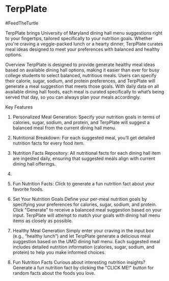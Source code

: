 # TerpPlate

#FeedTheTurtle

TerpPlate brings University of Maryland dining hall menu suggestions right to your fingertips, tailored specifically to your nutrition goals. Whether you're craving a veggie-packed lunch or a hearty dinner, TerpPlate curates meal ideas designed to meet your preferences with balanced and healthy options.

Overview
TerpPlate is designed to provide generate healthy meal ideas based on available dining hall options, making it easier than ever for busy college students to select balanced, nutritious meals. Users can specify their calorie, sugar, sodium, and protein preferences, and TerpPlate will generate a meal suggestion that meets those goals. With daily data on all available dining hall foods, each meal is curated specifically to what’s being served that day, so you can always plan your meals accordingly. 

Key Features
1. Personalized Meal Generation: Specify your nutrition goals in terms of calories, sugar, sodium, and protein, and TerpPlate will suggest a balanced meal from the current dining hall menu.
2. Nutritional Breakdown: For each suggested meal, you’ll get detailed nutrition facts for every food item.
3. Nutrition Facts Repository: All nutritional facts for each dining hall item are ingested daily, ensuring that suggested meals align with current dining hall offerings.
4. 
5. Fun Nutrition Facts: Click to generate a fun nutrition fact about your favorite foods.


1. Set Your Nutrition Goals
Define your per-meal nutrition goals by specifying your preferences for calories, sugar, sodium, and protein.
Click "Generate" to receive a balanced meal suggestion based on your input. TerpPlate will attempt to match your goals with dining hall menu items as closely as possible.
1. Healthy Meal Generation
Simply enter your craving in the input box (e.g., “healthy lunch”) and let TerpPlate generate a delicious meal suggestion based on the UMD dining hall menu.
Each suggested meal includes detailed nutrition information (calories, sugar, sodium, and protein) to help you make informed choices.

3. Fun Nutrition Facts
Curious about interesting nutrition insights? Generate a fun nutrition fact by clicking the "CLICK ME!" button for random facts about the foods you love.
